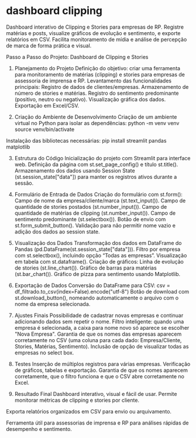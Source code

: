 # dashboard clipping
Dashboard interativo de Clipping e Stories para empresas de RP. Registre matérias e posts, visualize gráficos de evolução e sentimento, e exporte relatórios em CSV. Facilita monitoramento de mídia e análise de percepção de marca de forma prática e visual.


Passo a Passo do Projeto: Dashboard de Clipping e Stories
1. Planejamento do Projeto
Definição do objetivo: criar uma ferramenta para monitoramento de matérias (clipping) e stories para empresas de assessoria de imprensa e RP.
Levantamento das funcionalidades principais:
Registro de dados de clientes/empresas.
Armazenamento de número de stories e matérias.
Registro do sentimento predominante (positivo, neutro ou negativo).
Visualização gráfica dos dados.
Exportação em Excel/CSV.

2. Criação do Ambiente de Desenvolvimento
Criação de um ambiente virtual no Python para isolar as dependências:
python -m venv venv
source venv/bin/activate

Instalação das bibliotecas necessárias:
pip install streamlit pandas matplotlib

3. Estrutura do Código
Inicialização do projeto com Streamlit para interface web.
Definição da página com st.set_page_config() e título st.title().
Armazenamento dos dados usando Session State (st.session_state["data"]) para manter os registros ativos durante a sessão.

4. Formulário de Entrada de Dados
Criação do formulário com st.form():
Campo de nome da empresa/cliente/marca (st.text_input()).
Campo de quantidade de stories postados (st.number_input()).
Campo de quantidade de matérias de clipping (st.number_input()).
Campo de sentimento predominante (st.selectbox()).
Botão de envio com st.form_submit_button().
Validação para não permitir nome vazio e adição dos dados ao session state.

5. Visualização dos Dados
Transformação dos dados em DataFrame do Pandas (pd.DataFrame(st.session_state["data"])).
Filtro por empresa com st.selectbox(), incluindo opção “Todas as empresas”.
Visualização em tabela com st.dataframe().
Criação de gráficos:
Linha de evolução de stories (st.line_chart()).
Gráfico de barras para matérias (st.bar_chart()).
Gráfico de pizza para sentimento usando Matplotlib.

6. Exportação de Dados
Conversão do DataFrame para CSV:
csv = df_filtrado.to_csv(index=False).encode("utf-8")
Botão de download com st.download_button(), nomeando automaticamente o arquivo com o nome da empresa selecionada.

7. Ajustes Finais
Possibilidade de cadastrar novas empresas e continuar adicionando dados sem repetir o nome.
Filtro inteligente: quando uma empresa é selecionada, a caixa para nome novo só aparece se escolher "Nova Empresa".
Garantia de que os nomes das empresas aparecem corretamente no CSV (uma coluna para cada dado: Empresa/Cliente, Stories, Matérias, Sentimento).
Inclusão de opção de visualizar todas as empresas no select box.

8. Testes
Inserção de múltiplos registros para várias empresas.
Verificação de gráficos, tabelas e exportação.
Garantia de que os nomes aparecem corretamente, que o filtro funciona e que o CSV abre corretamente no Excel.

9. Resultado Final
Dashboard interativo, visual e fácil de usar.
Permite monitorar métricas de clipping e stories por cliente.

Exporta relatórios organizados em CSV para envio ou arquivamento.

Ferramenta útil para assessorias de imprensa e RP para análises rápidas de desempenho e sentimento.
